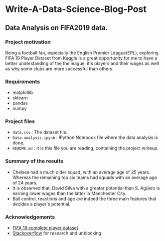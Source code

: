 # Write-A-Data-Science-Blog-Post

## Data Analysis on FIFA2019 data.


### Project motivation
Being a football fan, especially the English Premier League(EPL), exploring FIFA 19 Player Dataset from Kaggle is a great opportunity for me to have a better understanding of the the league, it's players and their wages as well as why some clubs are more successful than others.

### Requirements
- matplotlib
- sklearn
- pandas
- numpy

### Project files

- `data.csv` :  The dataset file.
- `Data-analysis.ipynb` : IPython Notebook file where the data analysis is done.
- `README.md` : It is this file you are reading, containing the project writeup.

### Summary of the results

- Chelsea had a much older squad, with an average age of 25 years. Whereas the remaining top six teams had squads with an average age of 24 years.
- It is observed that, David Silva with a greater potential than S. Agüero is earning lower wages than the latter in Manchester City.
- Ball control, reactions and age are indeed the three main features that decides a player's potential.

### Acknowledgements
- [FIFA 19 complete player dataset](https://www.kaggle.com/karangadiya/fifa19/data#)
- [Stackoverflow](http://www.stackoverflow.com) for research and unblocking.